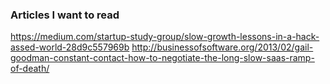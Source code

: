 ### Articles I want to read

https://medium.com/startup-study-group/slow-growth-lessons-in-a-hack-assed-world-28d9c557969b
http://businessofsoftware.org/2013/02/gail-goodman-constant-contact-how-to-negotiate-the-long-slow-saas-ramp-of-death/
